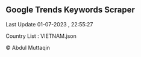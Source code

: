 

## Google Trends Keywords Scraper 
 
Last Update 01-07-2023 , 22:55:27

Country List :
VIETNAM.json



© Abdul Muttaqin 

